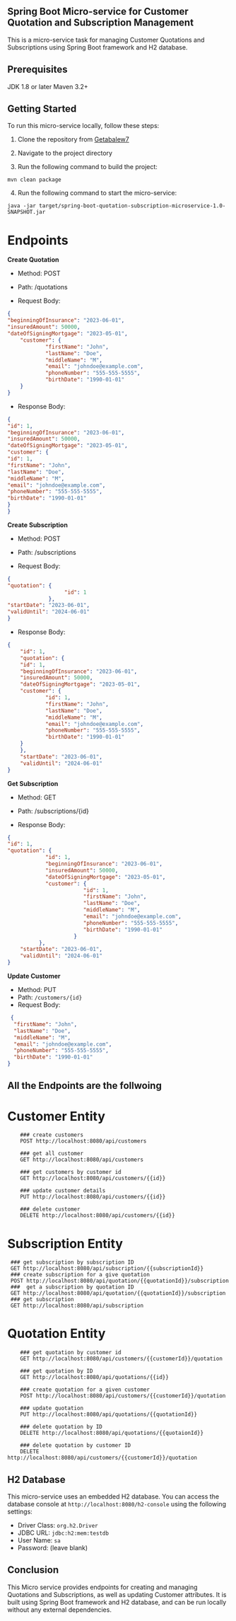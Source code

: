 ## Spring Boot Micro-service for Customer Quotation and Subscription Management
This is a micro-service task for managing Customer Quotations and Subscriptions using Spring Boot framework and H2 database.

## Prerequisites
JDK 1.8 or later
Maven 3.2+
##  Getting Started
To run this micro-service locally, follow these steps:

1.  Clone the repository from [Getabalew7](https://github.com/Getabalew7/Microservice-Task.git)

2.  Navigate to the project directory

3.  Run the following command to build the project:

`mvn clean package`

4.  Run the following command to start the micro-service:

`java -jar target/spring-boot-quotation-subscription-microservice-1.0-SNAPSHOT.jar
`

# Endpoints

**Create Quotation**

* Method: POST

* Path: /quotations

* Request Body:

``` json
{
"beginningOfInsurance": "2023-06-01",
"insuredAmount": 50000,
"dateOfSigningMortgage": "2023-05-01",
    "customer": {
            "firstName": "John",
            "lastName": "Doe",
            "middleName": "M",
            "email": "johndoe@example.com",
            "phoneNumber": "555-555-5555",
            "birthDate": "1990-01-01"
    }
}
```
* Response Body:

``` json
{
"id": 1,
"beginningOfInsurance": "2023-06-01",
"insuredAmount": 50000,
"dateOfSigningMortgage": "2023-05-01",
"customer": {
"id": 1,
"firstName": "John",
"lastName": "Doe",
"middleName": "M",
"email": "johndoe@example.com",
"phoneNumber": "555-555-5555",
"birthDate": "1990-01-01"
}
}
```

**Create Subscription**
* Method: POST

* Path: /subscriptions

* Request Body:

``` json
{
"quotation": {
                  "id": 1
             },
"startDate": "2023-06-01",
"validUntil": "2024-06-01"
}
```
* Response Body:

```json
{
    "id": 1,
    "quotation": {
    "id": 1,
    "beginningOfInsurance": "2023-06-01",
    "insuredAmount": 50000,
    "dateOfSigningMortgage": "2023-05-01",
    "customer": {
            "id": 1,
            "firstName": "John",
            "lastName": "Doe",
            "middleName": "M",
            "email": "johndoe@example.com",
            "phoneNumber": "555-555-5555",
            "birthDate": "1990-01-01"
    }
    },
    "startDate": "2023-06-01",
    "validUntil": "2024-06-01"
}
```

**Get Subscription**

* Method: GET

* Path: /subscriptions/{id}

* Response Body:

```json
{
"id": 1,
"quotation": {
            "id": 1,
            "beginningOfInsurance": "2023-06-01",
            "insuredAmount": 50000,
            "dateOfSigningMortgage": "2023-05-01", 
            "customer": {
                        "id": 1,
                        "firstName": "John",
                        "lastName": "Doe",
                        "middleName": "M",
                        "email": "johndoe@example.com",
                        "phoneNumber": "555-555-5555",
                        "birthDate": "1990-01-01"
                     }
          },
    "startDate": "2023-06-01",
    "validUntil": "2024-06-01"
}
```

**Update Customer**

- Method: PUT
- Path: `/customers/{id}`
- Request Body:
```json
 {
  "firstName": "John",
  "lastName": "Doe",
  "middleName": "M",
  "email": "johndoe@example.com",
  "phoneNumber": "555-555-5555",
  "birthDate": "1990-01-01"
}
```
## All the Endpoints are  the follwoing
# Customer Entity
```      
    ### create customers
    POST http://localhost:8080/api/customers
    
    ### get all customer
    GET http://localhost:8080/api/customers
    
    ### get customers by customer id
    GET http://localhost:8080/api/customers/{{id}}
    
    ### update customer details
    PUT http://localhost:8080/api/customers/{{id}}
    
    ### delete customer
    DELETE http://localhost:8080/api/customers/{{id}}
 ``` 

# Subscription Entity


   ``` 
    ### get subscription by subscription ID
    GET http://localhost:8080/api/subscription/{{subscriptionId}}
    ### create subscription for a give quotation
    POST http://localhost:8080/api/quotation/{{quotationId}}/subscription
    ###  get a subscription by quotation ID
    GET http://localhost:8080/api/quotation/{{quotationId}}/subscription
    ### get subscription
    GET http://localhost:8080/api/subscription
```
# Quotation Entity

``` 
    ### get quotation by customer id
    GET http://localhost:8080/api/customers/{{customerId}}/quotation

    ### get quotation by ID
    GET http://localhost:8080/api/quotations/{{id}}
    
    ### create quotation for a given customer
    POST http://localhost:8080/api/customers/{{customerId}}/quotation
    
    ### update quotation
    PUT http://localhost:8080/api/quotations/{{quotationId}}
    
    ### delete quotation by ID
    DELETE http://localhost:8080/api/quotations/{{quotaionId}}
    
    ### delete quotation by customer ID
    DELETE http://localhost:8080/api/customers/{{customerId}}/quotation
```

## H2 Database

This micro-service uses an embedded H2 database. You can access the database console at `http://localhost:8080/h2-console` using the following settings:

- Driver Class: `org.h2.Driver`
- JDBC URL: `jdbc:h2:mem:testdb`
- User Name: `sa`
- Password: (leave blank)

## Conclusion

This Micro service provides endpoints for creating and managing Quotations and Subscriptions, as well as updating Customer attributes. It is built using Spring Boot framework and H2 database, and can be run locally without any external dependencies.